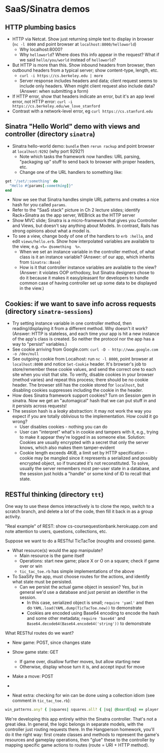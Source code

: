 # SaaS/Sinatra demos

## HTTP plumbing basics

* HTTP via Netcat. Show just returning simple text to display in browser (`nc -l 8000` and point browser at `localhost:8000/helloworld`)
  * Why localhost:8000?
  * Why `helloworld`? Where does this info appear in the request? What if we said `hello/you/world` instead of `helloworld`?
* But HTTP is more than this. Show inbound headers from browser, then outbound headers from a typical server; show content-type, length, etc.
  * `curl -i https://cs.berkeley.edu | more`
  * Server response includes headers and data; client request seems to include only headers. When might client request also include data? (Answer: when submitting a form)
* If HTTP error, show that headers indicate an error, but it's an app level error, not HTTP error: `curl -i https://cs.berkeley.edu/we_love_stanford`
* Contrast with a network-level error, eg `curl https://cs.stanfurd.edu`

## Sinatra "Hello World" demo with views and controller (directory `sinatra`)

* Sinatra hello-world demo: `bundle` then `rerun rackup` and point browser at `localhost:9292` (why port 9292?)  
  * Note which tasks the framework now handles: URL parsing, "packaging up" stuff to send back to browser with proper headers, etc.
  * Change one of the URL handlers to something like:
```ruby
get '/set/:something' do
  "Hello #{params[:something]}"
end
```
  * Now we see that Sinatra handles simple URL patterns and creates a nice hash for you called `params`.
  * Refer to the "SaaS stack" picture in Ch 2 lecture slides; identify Rack+Sinatra as the app server, WEBrick as the HTTP server
* Show MVC slide; Sinatra is a micro-framework that gives you Controller and Views, but doesn't say anything about Models.  In contrast,
Rails has strong opinions about what a model is.  
* To see a view, change body of one of the handlers to `erb :hello`, and edit `views/hello.erb`.  Show how interpolated variables are available
to the view, e.g. `<%= @something  %>`.  
  * When we set an instance variable in the controller method, of what class is it an instance variable? (Answer: of our app, which inherits from `Sinatra::Base`)
  * How is it that controller instance variables are available to the view?  (Answer: it violates OOP orthodoxy, but Sinatra designers 
  chose to do it because it makes it easy/pleasant for developers to handle common case of having controller set up some data to be 
  displayed in the view.)
  
## Cookies:  if we want to save info across requests (directory `sinatra-sessions`)

* Try setting instance variable in one controller method, then reading/displaying it from a different method. Why doesn't it work? (Answer: 
HTTP is stateless, and each time your app is hit a new instance of the app's class is created. So neither the protocol nor the app has a way to 
"persist" variables.)
* See cookie arriving from Google.com: `curl -D - http://www.google.com -o /dev/null`
* See outgoing cookie from Localhost: run `nc -l 8000`, point browser at `localhost:8000` and notice `Set-Cookie` header. It's browser's
job to store/remember these cookie values, and send the correct one to each site when you visit that site.  To verify, disable cookies
in your browser (method varies) and repeat this process; there should be no cookie header. The browser still has the cookie stored 
for `localhost`, but disabling cookies suppresses including the cookie in the header.
* How does Sinatra framework support cookies? Turn on Session gem in sinatra. Now we get an "automagical" hash that we can put
stuff in and it persists across requests!
* The session hash is a _leaky_ abstraction: it may not work the way you expect if you are totally oblivious to the implementation.  How could it go wrong?
  * User disables cookies - nothing you can do
  * User can "interpret" what's in cookie and tampers with it, e.g., trying to make it appear they're logged in as someone else. Solution: 
  Cookies are usually encrypted with a secret that only the server knows, which also makes them tamper-evident
  * Cookie length exceeds 4KiB, a limit set by HTTP specification - cookie may be mangled since it represents a serialized and possibly encrypted 
  object, so if truncated it's not reconstituted.  To solve, usually the server remembers most per-user state in a database, and the session 
  just holds a "handle" or some kind of ID to recall that state.
  

## RESTful thinking (directory `ttt`)

One way to use these demos interactively is to clone the repo, switch to
a scratch branch, and delete a lot of the code, then fill it back in as
a group activity.

"Real example" of REST: show cs-coursequestionbank.herokuapp.com and note attention to users, questions, collections, etc.

Suppose we want to do a RESTful TicTacToe (noughts and crosses) game.

* What resource(s) would the app manipulate?
  * Main resource is the game itself
  * Operations: start new game; place X or O on a square; check if game over or win
  * `tic_tac_toe.rb` has simple implementations of the above
* To SaaSify the app, must choose routes for the actions, and identify what state must be persisted.
  * Can we persist the actual game object in session? Yes, but in general we'd use a database and just persist an identifier in the session.
    * In this case, serialized object is small; `require 'yaml'` and then do `YAML.load(YAML.dump(TicTacToe.new))` to demonstrate
    * Cookies are encoded using Base64 encoding to encode the hash and some other metadata; `require 'base64'` and `Base64.decode64(Base64.encode64('string'))` to demonstrate

What RESTful routes do we want?

* New game: POST, since changes state
* Show game state: GET
  * If game over, disallow further moves, but allow starting new
  * Otherwise, display whose turn it is, and accept input for move
* Make a move: POST
* 

* Neat extra: checking for win can be done using a collection idiom (see
comment in `tic_tac_toe.rb`):
```ruby
win_patterns.any? { |squares| squares.all? { |sq| @board[sq] == player }}
```

We're developing this app entirely within the Sinatra controller. That's not a great idea. In general, the logic belongs in separate models,
with the controller just routing requests there.  In the Hangperson homework, you'll do it the right way: first create classes
and methods to represent the game's resources and gameplay operations, then "glue" these to the controller by mapping specific
game actions to routes (route = URI + HTTP method).

